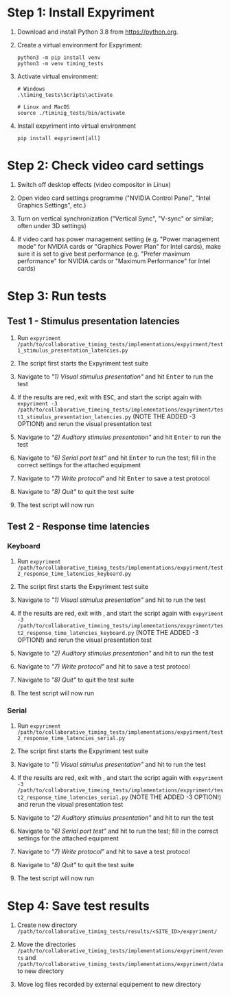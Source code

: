 # Step 1: Install Expyriment

1. Download and install Python 3.8 from https://python.org.

2. Create a virtual environment for Expyriment:
   ```
   python3 -m pip install venv
   python3 -m venv timing_tests
   ```

3. Activate virtual environment:
   ```
   # Windows
   .\timing_tests\Scripts\activate
   
   # Linux and MacOS
   source ./timinig_tests/bin/activate
   ```
   
4. Install expyriment into virtual environment
   ```
   pip install expyriment[all]
   ```
   
# Step 2: Check video card settings
1. Switch off desktop effects (video compositor in Linux)

2. Open video card settings programme ("NVIDIA Control Panel", "Intel Graphics Settings", etc.)

3. Turn on vertical synchronization ("Vertical Sync", "V-sync" or similar; often under 3D settings)

4. If video card has power management setting (e.g. "Power management mode" for NVIDIA cards or "Graphics Power Plan" for Intel cards), make sure it is set to give best performance (e.g. "Prefer maximum performance" for NVIDIA cards or "Maximum Performance" for Intel cards)

# Step 3: Run tests
## Test 1 - Stimulus presentation latencies
1. Run `expyriment /path/to/collaborative_timing_tests/implementations/expyirment/test1_stimulus_presentation_latencies.py`

2. The script first starts the Expyriment test suite

3. Navigate to _"1) Visual stimulus presentation"_ and hit <kbd>Enter</kbd> to run the test

4. If the results are red, exit with <kbd>ESC</kbd>, and start the script again with `expyriment -3 /path/to/collaborative_timeing_tests/implementations/expyriment/test1_stimulus_presentation_latencies.py` (NOTE THE ADDED -3 OPTION!) and rerun the visual presentation test

5. Navigate to _"2) Auditory stimulus presentation"_ and hit <kbd>Enter</kbd> to run the test

6. Navigate to _"6) Serial port test"_ and hit <kbd>Enter</kbd> to run the test; fill in the correct settings for the attached equipment

7. Navigate to _"7) Write protocol"_ and hit <kbd>Enter</kbd> to save a test protocol

8. Navigate to _"8) Quit"_ to quit the test suite

9. The test script will now run

## Test 2 - Response time latencies
### Keyboard
1. Run `expyriment /path/to/collaborative_timing_tests/implementations/expyirment/test2_response_time_latencies_keyboard.py`

2. The script first starts the Expyriment test suite

3. Navigate to _"1) Visual stimulus presentation"_ and hit <Enter> to run the test

4. If the results are red, exit with <ESC>, and start the script again with `expyriment -3 /path/to/collaborative_timeing_tests/implementations/expyriment/test2_response_time_latencies_keyboard.py` (NOTE THE ADDED -3 OPTION!) and rerun the visual presentation test

5. Navigate to _"2) Auditory stimulus presentation"_ and hit <Enter> to run the test

6. Navigate to _"7) Write protocol"_ and hit <Enter> to save a test protocol

7. Navigate to _"8) Quit"_ to quit the test suite

8. The test script will now run

### Serial
1. Run `expyriment /path/to/collaborative_timing_tests/implementations/expyirment/test2_response_time_latencies_serial.py`

2. The script first starts the Expyriment test suite

3. Navigate to _"1) Visual stimulus presentation"_ and hit <Enter> to run the test

4. If the results are red, exit with <ESC>, and start the script again with `expyriment -3 /path/to/collaborative_timeing_tests/implementations/expyriment/test2_response_time_latencies_serial.py` (NOTE THE ADDED -3 OPTION!) and rerun the visual presentation test

5. Navigate to _"2) Auditory stimulus presentation"_ and hit <Enter> to run the test

6. Navigate to _"6) Serial port test"_ and hit <Enter> to run the test; fill in the correct settings for the attached equipment

7. Navigate to _"7) Write protocol"_ and hit <Enter> to save a test protocol

8. Navigate to _"8) Quit"_ to quit the test suite

9. The test script will now run

# Step 4: Save test results
1. Create new directory `/path/to/collaborative_timing_tests/results/<SITE_ID>/expyriment/`

2. Move the directories `/path/to/collaborative_timing_tests/implementations/expyriment/events` and `/path/to/collaborative_timing_tests/implementations/expyriment/data` to new directory

3. Move log files recorded by external equipement to new directory
